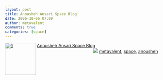 ```yaml
---
layout: post
title: Anousheh Ansari Space Blog
date: 2006-10-06 07:09
author: metavalent
comments: true
categories: [space]
---
```

<!--Lead Photo --><a href="https://spaceblog.xprize.org/by-anousheh/"><img loading="lazy" width="102" height="106" border="0" align="left" alt="0" src="https://metavalent.info/images/anousheh.patch.jpg" /></a><!-- Commentary --><a href="https://spaceblog.xprize.org/by-anousheh/">Anousheh Ansari Space Blog</a>
<div align="right"><img border="0" src="https://metavalent.info/images/technorati.bug.10x10.jpg" /> <a rel="tag" href="https://technorati.com/tag/metavalent">metavalent</a>, <a rel="tag" href="https://technorati.com/tag/space">space</a>, <a rel="tag" href="https://technorati.com/tag/anousheh">anousheh</a></div>
<!-- //End Tags -->

